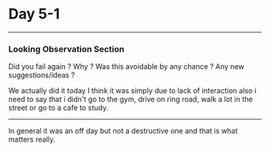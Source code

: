 # Day 5-1

___
### Looking Observation Section

Did you fail again ?
Why ?
Was this avoidable by any chance ?
Any new suggestions/ideas ?

We actually did it today
I think it was simply due to lack of interaction 
also i need to say that i didn't go to the gym, drive on ring road, walk a lot in the street or go to a cafe to study.

___
In general it was an off day but not a destructive one and that is what matters really.